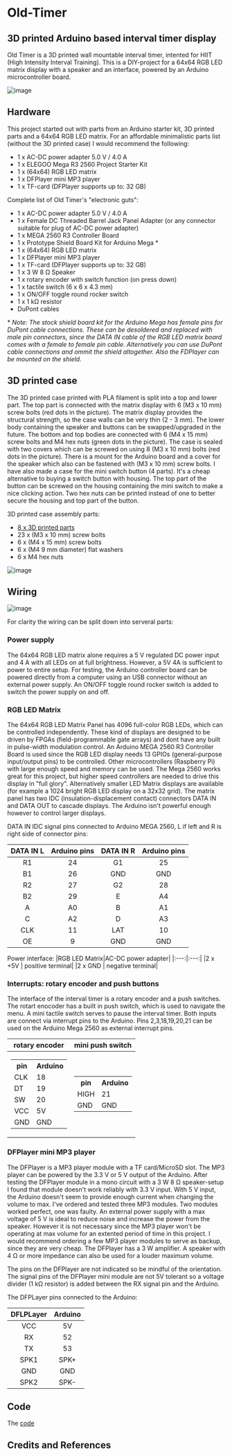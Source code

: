 # Old-Timer

## 3D printed Arduino based interval timer display
Old Timer is a 3D printed wall mountable interval timer, intented for HIIT (High Intensity Interval Training). This is a DIY-project for a 64x64 RGB LED matrix display with a speaker and an interface, powered by an Arduino microcontroller board.

![image](/Old_Timer.png "Old Timer")

## Hardware
This project started out with parts from an Arduino starter kit, 3D printed parts and a 64x64 RGB LED matrix. For an affordable minimalistic parts list (without the 3D printed case) I would recommend the following:

- 1 x AC-DC power adapter 5.0 V / 4.0 A  
- 1 x ELEGOO Mega R3 2560 Project Starter Kit 
- 1 x (64x64) RGB LED matrix
- 1 x DFPlayer mini MP3 player
- 1 x TF-card (DFPlayer supports up to: 32 GB)

Complete list of Old Timer's "electronic guts":

- 1 x AC-DC power adapter 5.0 V / 4.0 A  
- 1 x Female DC Threaded Barrel Jack Panel Adapter (or any connector suitable for plug of AC-DC power adapter)
- 1 x MEGA 2560 R3 Controller Board
- 1 x Prototype Shield Board Kit for Arduino Mega \*
- 1 x (64x64) RGB LED matrix 
- 1 x DFPlayer mini MP3 player
- 1 x TF-card (DFPlayer supports up to: 32 GB)
- 1 x 3 W 8 &Omega; Speaker 
- 1 x rotary encoder with switch function (on press down)
- 1 x tactile switch (6 x 6 x 4.3 mm) 
- 1 x ON/OFF toggle round rocker switch 
- 1 x 1 k&Omega; resistor
- DuPont cables

\* *Note: The stock shield board kit for the Arduino Mega has female pins for DuPont cable connections. These can be desoldered and replaced with male pin connectors, since the DATA IN cable of the RGB LED matrix board comes with a female to female pin cable. Alternatively you can use DuPont cable connections and ommit the shield altogether. Also the FDPlayer can be mounted on the shield.*

## 3D printed case

The 3D printed case printed with PLA filament is split into a top and lower part. The top part is connected with the matrix display with 6 (M3 x 10 mm) screw bolts (red dots in the picture). The matrix display provides the structural strength, so the case walls can be very thin (2 - 3 mm). The lower body containing the speaker and buttons can be swapped/upgraded in the future. The bottom and top bodies are connected with 6 (M4 x 15 mm) screw bolts and M4 hex nuts (green dots in the picture). The case is sealed with two covers which can be screwed on using 8 (M3 x 10 mm) bolts (red dots in the picture). There is a mount for the Arduino board and a cover for the speaker which also can be fastened with (M3 x 10 mm) screw bolts. I have also made a case for the mini switch button (4 parts). It's a cheap alternative to buying a switch button with housing. The top part of the button can be screwed on the housing containing the mini switch to make a nice clicking action. Two hex nuts can be printed instead of one to better secure the housing and top part of the button. 

3D printed case assembly parts:

- [8 x 3D printed parts](/STL_files) 
- 23 x (M3 x 10 mm) screw bolts 
- 6 x (M4 x 15 mm) screw bolts
- 6 x (M4 9 mm diameter) flat washers 
- 6 x M4 hex nuts

![image](/3D_printed_case_Exploded_view.png "exploded view of 3D printed case")

## Wiring 

![image](/Old_Timer_wiring_diagram.png "Old Timer wiring diagram")

For clarity the wiring can be split down into serveral parts:

### Power supply
The 64x64 RGB LED matrix alone requires a 5 V regulated DC power input and 4 A with all LEDs on at full brightness. However, a 5V 4A is sufficient to power to entire setup. For testing, the Arduino controller board can be powered directly from a computer using an USB connector without an external power supply. An ON/OFF toggle round rocker switch is added to switch the power supply on and off. 

### RGB LED Matrix 
The 64x64 RGB LED Matrix Panel has 4096 full-color RGB LEDs, which can be controlled independently. These kind of displays are designed to be driven by FPGAs (field-programmable gate arrays) and dont have any built in pulse-width modulation control. An Arduino MEGA 2560 R3 Controller Board is used since the RGB LED display needs 13 GPIOs (general-purpose input/output pins) to be controlled. Other microcontrollers (Raspberry Pi) with large enough speed and memory can be used. The Mega 2560 works great for this project, but higher speed controllers are needed to drive this display in "full glory". Alternatively smaller LED Matrix displays are available (for example a 1024 bright RGB LED display on a 32x32 grid). The matrix panel has two IDC (insulation-displacement contact) connectors DATA IN and DATA OUT to cascade displays. The Arduino isn't powerful enough however to control larger displays.

DATA IN IDC signal pins connected to Arduino MEGA 2560, L if left and R is right side of connector pins:

|DATA IN L|Arduino pins| DATA IN R|Arduino pins|
|:---:|:---:|:---:|:---:|
|R1|24|G1|25|
|B1|26|GND|GND|
|R2|27|G2|28|
|B2|29|E|A4|
|A|A0|B|A1|
|C|A2|D|A3|
|CLK|11|LAT|10|
|OE|9|GND|GND|

Power interface:
|RGB LED Matrix|AC-DC power adapter|
|:---:|:---:|
|2 x +5V | positive terminal|
|2 x GND | negative terminal|

### Interrupts: rotary encoder and push buttons

The interface of the interval timer is a rotary encoder and a push switches. The rotart enocoder has a built in push switch, which is used to navigate the menu. A mini tactile switch serves to pause the interval timer. Both inputs are connect via interrupt pins to the Arduino. Pins 2,3,18,19,20,21 can be used on the Arduino Mega 2560 as external interrupt pins.

|rotary encoder|mini push switch|
|--|--|
|<table> <tr><th>pin</th><th>Arduino</th></tr><tr><td>CLK</td><td>18</td></tr><tr><td>DT</td><td>19</td></tr><tr><td>SW</td><td>20</td></tr><tr><td>VCC</td><td>5V</td></tr><tr><td>GND</td><td>GND</td></tr></table>|<table><tr><th>pin</th><th>Arduino</th></tr><tr><td>HIGH</td><td>21</td></tr><tr><td>GND</td><td>GND</td></tr></table>|

### DFPlayer mini MP3 player

The DFPlayer is a MP3 player module with a TF card/MicroSD slot. The MP3 player can be powered by the 3.3 V or 5 V output of the Arduino. After testing the DFPlayer module in a mono circuit with a 3 W 8 &Omega; speaker-setup I found that module doesn't work reliably with 3.3 V input. With 5 V input, the Arduino doesn't seem to provide enough current when changing the volume to max. I've ordered and tested three MP3 modules. Two modules worked perfect, one was faulty. An external power supply with a max voltage of 5 V is ideal to reduce noise and increase the power from the speaker. However it is not necessary since the MP3 player won't be operating at max volume for an extented period of time in this project. I would recommend ordering a few MP3 player modules to serve as backup, since they are very cheap. The DFPlayer  has a 3 W amplifier. A speaker with 4 &Omega; or more impedance can also be used for a louder maximum volume.

The pins on the DFPlayer are not indicated so be mindful of the orientation. The signal pins of the DFPlayer mini module are not 5V tolerant so a voltage divider (1 k&Omega; resistor) is added between the RX signal pin and the Arduino. 

The DFPLayer pins connected to the Arduino:

|DFLPLayer|Arduino|
|:---:|:---:|
|VCC|5V|
|RX|52|
|TX|53|
|SPK1|SPK+|
|GND|GND|
|SPK2|SPK-|

## Code

The [code](/Old_Timer.ino) 

## Credits and References
